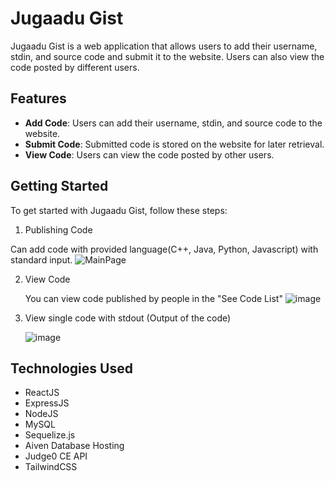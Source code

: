 
# Jugaadu Gist


Jugaadu Gist is a web application that allows users to add their username, stdin, and source code and submit it to the website. Users can also view the code posted by different users.

## Features

- **Add Code**: Users can add their username, stdin, and source code to the website.
- **Submit Code**: Submitted code is stored on the website for later retrieval.
- **View Code**: Users can view the code posted by other users.

## Getting Started

To get started with Jugaadu Gist, follow these steps:

1.  Publishing Code

Can add code with provided language(C++, Java, Python, Javascript) with standard input.
![MainPage](https://github.com/sahilvaidya13/tuf_intern/assets/75790890/a771fb4f-4a40-4d58-a6c6-0e3f32a9d84b)


2. View Code
	
	You can view code published by people in the "See Code List"
	![image](https://github.com/sahilvaidya13/tuf_intern/assets/75790890/ec1c90ec-9af1-4cba-9e8f-b759bfde7a46)

3. View single code with stdout (Output of the code)

	![image](https://github.com/sahilvaidya13/tuf_intern/assets/75790890/d52dcfa4-9569-46b2-bcd1-b362fb6f206f)


## Technologies Used

 - ReactJS
 - ExpressJS
 - NodeJS
 - MySQL
 - Sequelize.js
 - Aiven Database Hosting
 - Judge0 CE API
 - TailwindCSS

